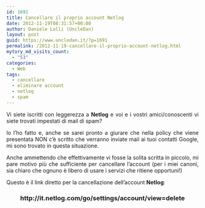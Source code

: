```yaml
---
id: 1691
title: Cancellare il proprio account Netlog
date: 2012-11-19T08:31:57+00:00
author: Daniele Lolli (UncleDan)
layout: post
guid: https://www.uncledan.it/?p=1691
permalink: /2012-11-19-cancellare-il-proprio-account-netlog.html
mytory_md_visits_count:
  - "53"
categories:
  - Web
tags:
  - cancellare
  - eliminare account
  - netlog
  - spam
---
```

<p style="text-align: justify;">
  Vi siete iscritti con leggerezza a <strong>Netlog</strong> e voi e i vostri amici/conoscenti vi siete trovati impestati di mail di spam?
</p>

<p style="text-align: justify;">
  Io l&#8217;ho fatto e, anche se sarei pronto a giurare che nella policy che viene presentata NON c&#8217;è scritto che verranno inviate mail ai tuoi contatti Google, mi sono trovato in questa situazione.
</p>

<p style="text-align: justify;">
  Anche ammettendo che effettivamente vi fosse la solita scritta in piccolo, mi pare motivo più che sufficiente per cancellare l&#8217;account (per i miei canoni, sia chiaro che ognuno è libero di usare i servizi che ritiene opportuni!)
</p>

<p style="text-align: justify;">
  Questo è il link diretto per la cancellazione dell&#8217;account <strong>Netlog</strong>:
</p>

<h3 style="text-align: center;">
  <strong>http://it.netlog.com/go/settings/account/view=delete</strong>
</h3>